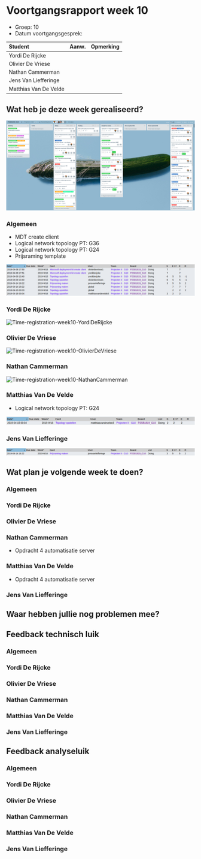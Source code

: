 # Voortgangsrapport week 10

* Groep: 10
* Datum voortgangsgesprek:

| Student  | Aanw. | Opmerking |
| :---     | :---  | :---      |
| Yordi De Rijcke |        |           |
| Olivier De Vriese |        |           |
| Nathan Cammerman |        |           |
| Jens Van Liefferinge |        |         |
| Matthias Van De Velde |        |           |

## Wat heb je deze week gerealiseerd?

![Kanban-bord](week10-kanbanbord.png)

### Algemeen

* MDT create client
* Logical network topology PT: G36
* Logical network topology PT: G24
* Prijsraming template


![Time-per-assignment](week10-time-per-assignment.png)

### Yordi De Rijcke

![Time-registration-week10-YordiDeRijcke](week10-YordiDeRijcke.png)


### Olivier De Vriese

![Time-registration-week10-OlivierDeVriese](week10-OlivierDeVriesse.png)


### Nathan Cammerman

![Time-registration-week10-NathanCammerman](week10-NathanCammerman.png)


### Matthias Van De Velde
* Logical network topology PT: G24

![Time-registration-week10-MatthiasVanDeVelde](week10-MatthiasVanDeVelde.png)


### Jens Van Liefferinge

![Time-registration-week10-JensVanLiefferinge](week10-JensVanLiefferinge.png)


## Wat plan je volgende week te doen?

### Algemeen

### Yordi De Rijcke
### Olivier De Vriese
### Nathan Cammerman
* Opdracht 4 automatisatie server 
### Matthias Van De Velde
* Opdracht 4 automatisatie server 
### Jens Van Liefferinge

## Waar hebben jullie nog problemen mee?

## Feedback technisch luik

### Algemeen


### Yordi De Rijcke
### Olivier De Vriese
### Nathan Cammerman
### Matthias Van De Velde
### Jens Van Liefferinge

## Feedback analyseluik

### Algemeen

### Yordi De Rijcke
### Olivier De Vriese
### Nathan Cammerman
### Matthias Van De Velde
### Jens Van Liefferinge

